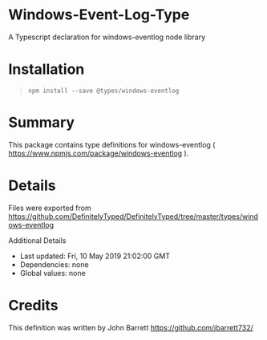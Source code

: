 # Windows-Event-Log-Type
A Typescript declaration for windows-eventlog node library 

# Installation
> `npm install --save @types/windows-eventlog`

# Summary
This package contains type definitions for windows-eventlog ( https://www.npmjs.com/package/windows-eventlog ).

# Details
Files were exported from https://github.com/DefinitelyTyped/DefinitelyTyped/tree/master/types/windows-eventlog

Additional Details
 * Last updated: Fri, 10 May 2019 21:02:00 GMT
 * Dependencies: none
 * Global values: none

# Credits
This definition was written by John Barrett <https://github.com/jbarrett732/> 

